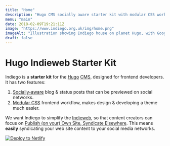 ```yaml
---
title: "Home"
description: "Hugo CMS socially aware starter kit with modular CSS workflow"
menu: "main"
date: 2018-02-09T19:21:11Z
image: "https://www.indiego.org.uk/img/home.png"
imageAlt: "Illustration showing Indiego house on planet Hugo, with Google Plus, Facebook and Twitter balloons coming out the front door"
draft: false
---
```


# Hugo Indieweb Starter Kit

Indiego is a **starter kit** for the [Hugo](https://gohugo.io/) <abbr title="Content Management System">CMS</abbr>, designed for frontend developers. It has two features:

1. [Socially-aware](/social/) blog & status posts that can be previewed on social networks.
2. [Modular CSS](/modular/) frontend workflow, makes design & developing a theme much easier.

We want Indiego to simplify the [Indieweb](https://indieweb.org/), so that content creators can focus on [Publish (on your) Own Site, Syndicate Elsewhere](https://indieweb.org/POSSE). This means **easily** syndicating your web site content to your social media networks.

[![Deploy to Netlify](https://www.netlify.com/img/deploy/button.svg)](https://app.netlify.com/start/deploy?repository=https://github.com/growdigital/indiego)
